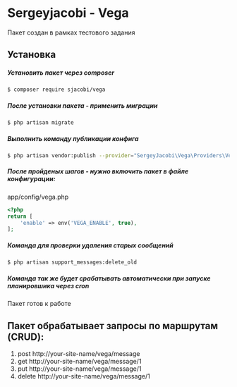 # Sergeyjacobi - Vega
Пакет создан в рамках тестового задания

## Установка

##### Установить пакет через composer

```bash
$ composer require sjacobi/vega
```

##### После установки пакета - применить миграции
```bash
$ php artisan migrate
```
##### Выполнить команду публикации конфига
```bash
$ php artisan vendor:publish --provider="SergeyJacobi\Vega\Providers\VegaServiceProvider"
```
##### После пройденых шагов - нужно включить пакет в файле конфигурации:

app/config/vega.php

```php
<?php
return [
    'enable' => env('VEGA_ENABLE', true),
];
```
##### Команда для проверки удаления старых сообщений

```bash
$ php artisan support_messages:delete_old
```

##### Команда так же будет срабатывать автоматически при запуске планировшика через cron

Пакет готов к работе

## Пакет обрабатывает запросы по маршрутам (CRUD):

1. post http://your-site-name/vega/message
2. get http://your-site-name/vega/message/1
3. put http://your-site-name/vega/message/1
4. delete http://your-site-name/vega/message/1